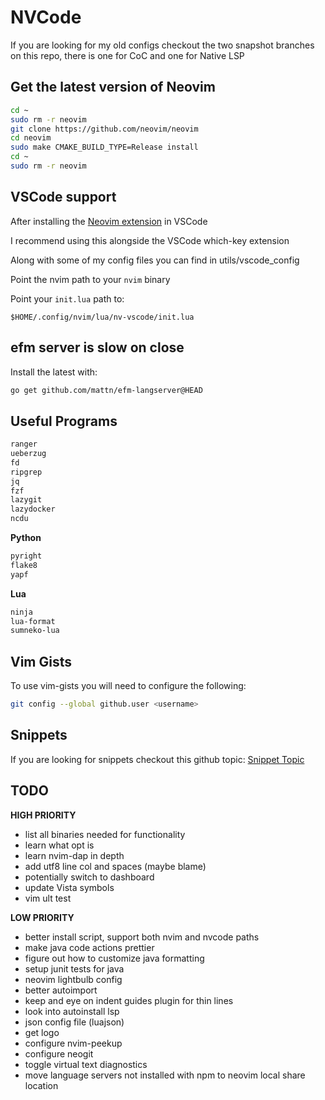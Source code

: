 # NVCode

If you are looking for my old configs checkout the two snapshot branches on this repo, there is one for CoC and one for Native LSP

## Get the latest version of Neovim 

```bash
cd ~
sudo rm -r neovim
git clone https://github.com/neovim/neovim
cd neovim
sudo make CMAKE_BUILD_TYPE=Release install
cd ~
sudo rm -r neovim
```

## VSCode support

After installing the [Neovim extension](https://github.com/asvetliakov/vscode-neovim) in VSCode

I recommend using this alongside the VSCode which-key extension

Along with some of my config files you can find in utils/vscode_config

Point the nvim path to your `nvim` binary

Point your `init.lua` path to:

```vim
$HOME/.config/nvim/lua/nv-vscode/init.lua
```

## efm server is slow on close

Install the latest with:

```bash
go get github.com/mattn/efm-langserver@HEAD
```

## Useful Programs

```bash
ranger
ueberzug
fd
ripgrep
jq
fzf
lazygit
lazydocker
ncdu
```

**Python**

```bash
pyright
flake8
yapf
```

**Lua**

```bash
ninja
lua-format
sumneko-lua
```

## Vim Gists

To use vim-gists you will need to configure the following:

```bash
git config --global github.user <username>
```

## Snippets

If you are looking for snippets checkout this github topic: [Snippet Topic](https://github.com/topics/vscode-snippets)

## TODO

**HIGH PRIORITY**
- list all binaries needed for functionality
- learn what opt is
- learn nvim-dap in depth
- add utf8 line col and spaces (maybe blame)
- potentially switch to dashboard
- update Vista symbols
- vim ult test

**LOW PRIORITY**
- better install script, support both nvim and nvcode paths
- make java code actions prettier
- figure out how to customize java formatting
- setup junit tests for java
- neovim lightbulb config
- better autoimport
- keep and eye on indent guides plugin for thin lines
- look into autoinstall lsp
- json config file (luajson)
- get logo
- configure nvim-peekup
- configure neogit
- toggle virtual text diagnostics
- move language servers not installed with npm to neovim local share location
